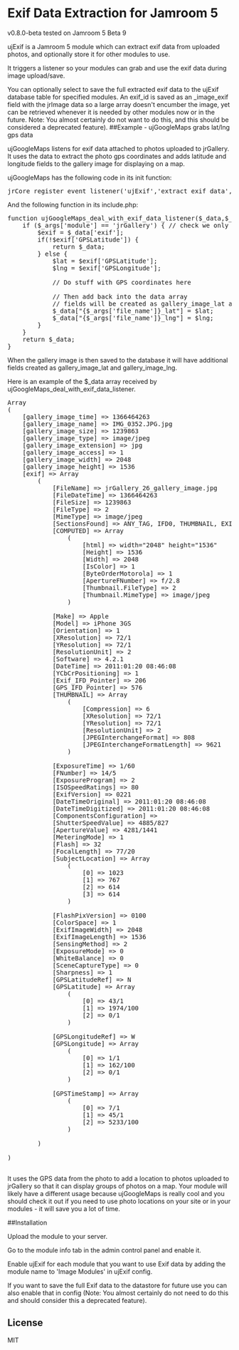 Exif Data Extraction for Jamroom 5
==================================

v0.8.0-beta tested on Jamroom 5 Beta 9

ujExif is a Jamroom 5 module which can extract exif data from uploaded photos, and optionally store it for other modules to use.

It triggers a listener so your modules can grab and use the exif data during image upload/save.

You can optionally select to save the full extracted exif data to the ujExif database table for specified modules.
An exif_id is saved as an _image_exif field with the jrImage data so a large array doesn't encumber the image, yet can be retrieved whenever it is needed by other modules now or in the future. Note: You almost certainly do not want to do this, and this should be considered a deprecated feature).
##Example - ujGoogleMaps grabs lat/lng gps data

ujGoogleMaps listens for exif data attached to photos uploaded to jrGallery.<br>
It uses the data to extract the photo gps coordinates and adds latitude and longitude fields to the gallery image for displaying on a map.

ujGoogleMaps has the following code in its init function:
<pre>
jrCore_register_event_listener('ujExif','extract_exif_data','ujGoogleMaps_deal_with_exif_data_listener');
</pre>


And the following function in its include.php:

<pre>
function ujGoogleMaps_deal_with_exif_data_listener($_data,$_user,$_conf,$_args,$event) {
    if ($_args['module'] == 'jrGallery') { // check we only do this for specified modules
        $exif = $_data['exif'];
		if(!$exif['GPSLatitude']) { 
		    return $_data;
		} else {
		    $lat = $exif['GPSLatitude']; 
			$lng = $exif['GPSLongitude'];
			
		    // Do stuff with GPS coordinates here
		    
		    // Then add back into the data array
		    // fields will be created as gallery_image_lat and gallery_image_lng
		    $_data["{$_args['file_name']}_lat"] = $lat;
			$_data["{$_args['file_name']}_lng"] = $lng;
		}
    }
    return $_data;
}
</pre>

When the gallery image is then saved to the database it will have additional fields created as gallery_image_lat and gallery_image_lng.


Here is an example of the $_data array received by ujGoogleMaps_deal_with_exif_data_listener.
<pre>
Array
(
    [gallery_image_time] => 1366464263
    [gallery_image_name] => IMG_0352.JPG.jpg
    [gallery_image_size] => 1239863
    [gallery_image_type] => image/jpeg
    [gallery_image_extension] => jpg
    [gallery_image_access] => 1
    [gallery_image_width] => 2048
    [gallery_image_height] => 1536
    [exif] => Array
        (
            [FileName] => jrGallery_26_gallery_image.jpg
            [FileDateTime] => 1366464263
            [FileSize] => 1239863
            [FileType] => 2
            [MimeType] => image/jpeg
            [SectionsFound] => ANY_TAG, IFD0, THUMBNAIL, EXIF, GPS
            [COMPUTED] => Array
                (
                    [html] => width="2048" height="1536"
                    [Height] => 1536
                    [Width] => 2048
                    [IsColor] => 1
                    [ByteOrderMotorola] => 1
                    [ApertureFNumber] => f/2.8
                    [Thumbnail.FileType] => 2
                    [Thumbnail.MimeType] => image/jpeg
                )

            [Make] => Apple
            [Model] => iPhone 3GS
            [Orientation] => 1
            [XResolution] => 72/1
            [YResolution] => 72/1
            [ResolutionUnit] => 2
            [Software] => 4.2.1
            [DateTime] => 2011:01:20 08:46:08
            [YCbCrPositioning] => 1
            [Exif_IFD_Pointer] => 206
            [GPS_IFD_Pointer] => 576
            [THUMBNAIL] => Array
                (
                    [Compression] => 6
                    [XResolution] => 72/1
                    [YResolution] => 72/1
                    [ResolutionUnit] => 2
                    [JPEGInterchangeFormat] => 808
                    [JPEGInterchangeFormatLength] => 9621
                )

            [ExposureTime] => 1/60
            [FNumber] => 14/5
            [ExposureProgram] => 2
            [ISOSpeedRatings] => 80
            [ExifVersion] => 0221
            [DateTimeOriginal] => 2011:01:20 08:46:08
            [DateTimeDigitized] => 2011:01:20 08:46:08
            [ComponentsConfiguration] => 
            [ShutterSpeedValue] => 4885/827
            [ApertureValue] => 4281/1441
            [MeteringMode] => 1
            [Flash] => 32
            [FocalLength] => 77/20
            [SubjectLocation] => Array
                (
                    [0] => 1023
                    [1] => 767
                    [2] => 614
                    [3] => 614
                )

            [FlashPixVersion] => 0100
            [ColorSpace] => 1
            [ExifImageWidth] => 2048
            [ExifImageLength] => 1536
            [SensingMethod] => 2
            [ExposureMode] => 0
            [WhiteBalance] => 0
            [SceneCaptureType] => 0
            [Sharpness] => 1
            [GPSLatitudeRef] => N
            [GPSLatitude] => Array
                (
                    [0] => 43/1
                    [1] => 1974/100
                    [2] => 0/1
                )

            [GPSLongitudeRef] => W
            [GPSLongitude] => Array
                (
                    [0] => 1/1
                    [1] => 162/100
                    [2] => 0/1
                )

            [GPSTimeStamp] => Array
                (
                    [0] => 7/1
                    [1] => 45/1
                    [2] => 5233/100
                )

        )

)

</pre>


It uses the GPS data from the photo to add a location to photos uploaded to jrGallery so that it can display groups of photos on a map. Your module will likely have a different usage because ujGoogleMaps is really cool and you should check it out if you need to use photo locations on your site or in your modules - it will save you a lot of time.


##Installation

Upload the module to your server.

Go to the module info tab in the admin control panel and enable it.

Enable ujExif for each module that you want to use Exif data by adding the module name to 'Image Modules' in ujExif config.

If you want to save the full Exif data to the datastore for future use you can also enable that in config (Note: You almost certainly do not need to do this and should consider this a deprecated feature).

## License 
MIT